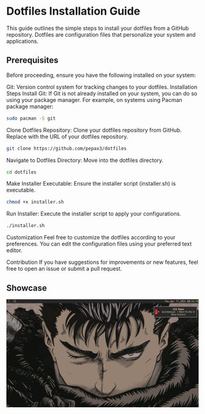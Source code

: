 # Dotfiles Installation Guide
This guide outlines the simple steps to install your dotfiles from a GitHub repository. Dotfiles are configuration files that personalize your system and applications.

## Prerequisites
Before proceeding, ensure you have the following installed on your system:

Git: Version control system for tracking changes to your dotfiles.
Installation Steps
Install Git: If Git is not already installed on your system, you can do so using your package manager. For example, on systems using Pacman package manager:

```bash
sudo pacman -S git
```
Clone Dotfiles Repository: Clone your dotfiles repository from GitHub. Replace <repository-url> with the URL of your dotfiles repository.

```bash
git clone https://github.com/pepax3/dotfiles
```
Navigate to Dotfiles Directory: Move into the dotfiles directory.

```bash
cd dotfiles
```
Make Installer Executable: Ensure the installer script (installer.sh) is executable.

```bash
chmod +x installer.sh
```
Run Installer: Execute the installer script to apply your configurations.

```bash
./installer.sh
```
Customization
Feel free to customize the dotfiles according to your preferences. You can edit the configuration files using your preferred text editor.

Contribution
If you have suggestions for improvements or new features, feel free to open an issue or submit a pull request.

## Showcase

![Showcase](https://github.com/pepax3/dotfiles/blob/main/showcase.png?raw=true)

